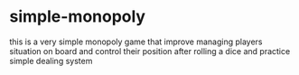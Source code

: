 # simple-monopoly
this is a very simple monopoly game that improve managing players situation on board and control their position after rolling a dice and practice simple dealing system
